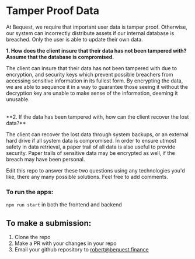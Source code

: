 # Tamper Proof Data

At Bequest, we require that important user data is tamper proof. Otherwise, our system can incorrectly distribute assets if our internal database is breached. 
Only the user is able to update their own data.


**1. How does the client insure that their data has not been tampered with? Assume that the database is compromised.**

The client can insure that their data has not been tampered with due to encryption, and security keys which prevent possible breachers from accessing sensitive information in its fullest form. By encrypting the data, we are able to sequence it in a way to guarantee those seeing it without the decryption key are unable to make sense of the information, deeming it unusable.

<br />
**2. If the data has been tampered with, how can the client recover the lost data?**

The client can recover the lost data through system backups, or an external hard drive if all system data is compromised. In order to ensure utmost safety in data retrieval, a paper trail of all data is also useful to provide security. Paper trails of sensitive data may be encrypted as well, if the breach may have been personal.



Edit this repo to answer these two questions using any technologies you'd like, there any many possible solutions. Feel free to add comments.

### To run the apps:
```npm run start``` in both the frontend and backend

## To make a submission:
1. Clone the repo
2. Make a PR with your changes in your repo
3. Email your github repository to robert@bequest.finance
